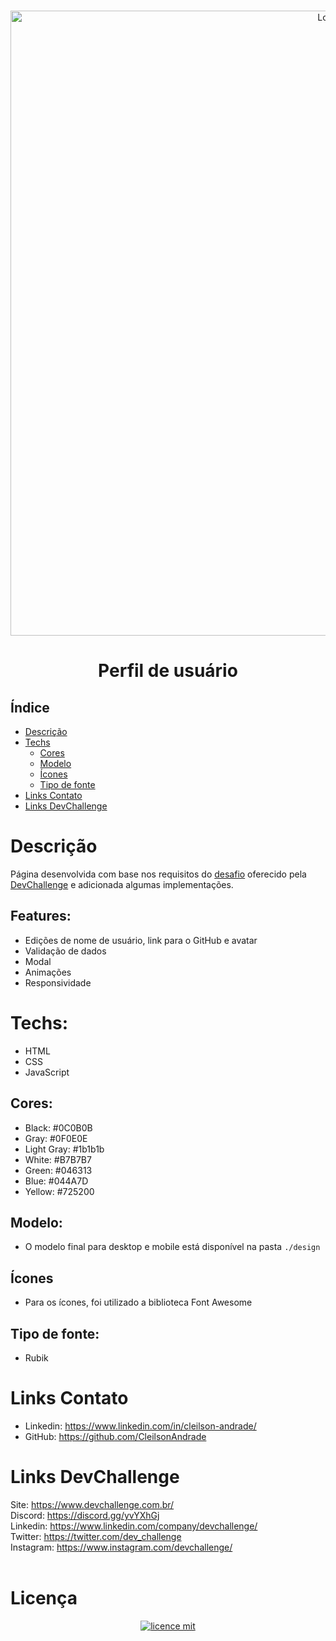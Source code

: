 <br />
<p align="center">
  <img src="./design/gifx.gif" alt="Logo" width="1000">
  <h1 align="center">Perfil de usuário</h1>
</p>

## Índice

* [Descrição](#descrição)
* [Techs](#techs) 
  * [Cores](#cores)
  * [Modelo](#modelo)
  * [Ícones](#ícones)
  * [Tipo de fonte](#tipo-de-fonte)
* [Links Contato](#links)
* [Links DevChallenge](#links-devchallenge)

# Descrição
Página desenvolvida com base nos requisitos do <a href="https://github.com/devchallenge-io/profile-component">desafio</a> oferecido pela <a href="https://devchallenge.now.sh/">DevChallenge</a> e adicionada algumas implementações.

## Features:
- Edições de nome de usuário, link para o GitHub e avatar<br>
- Validação de dados<br>
- Modal<br>
- Animações<br>
- Responsividade<br>

# Techs: 
- HTML
- CSS
- JavaScript

## Cores:
- Black: #0C0B0B<br>
- Gray: #0F0E0E<br>
- Light Gray: #1b1b1b<br>
- White: #B7B7B7<br>
- Green: #046313<br>
- Blue: #044A7D<br>
- Yellow: #725200<br>

## Modelo:
- O modelo final para desktop e mobile está disponível na pasta `./design`

## Ícones
- Para os ícones, foi utilizado a biblioteca Font Awesome

## Tipo de fonte:
- Rubik

# Links Contato
- Linkedin: https://www.linkedin.com/in/cleilson-andrade/<br>
- GitHub: https://github.com/CleilsonAndrade<br>

# Links DevChallenge
Site: https://www.devchallenge.com.br/ <br>
Discord: https://discord.gg/yvYXhGj <br>
Linkedin: https://www.linkedin.com/company/devchallenge/<br>
Twitter: https://twitter.com/dev_challenge<br>
Instagram: https://www.instagram.com/devchallenge/<br>
<br>
# Licença
<p align="center"><a href="https://github.com/CleilsonAndrade/profile-component-devchallenge/blob/master/LICENSE"><img src="https://camo.githubusercontent.com/002151a49ee9afae7ce4c2bce93056c9f0e108fbd14e5a7e46e7e79d87bb1071/68747470733a2f2f696d672e736869656c64732e696f2f62616467652f6c6963656e63652d4d49542d626c75652e7376673f7374796c653d666c61742d737175617265" alt="licence mit" data-canonical-src="https://img.shields.io/badge/licence-MIT-blue.svg?style=flat-square" style="max-width:100%;"></a></p>
